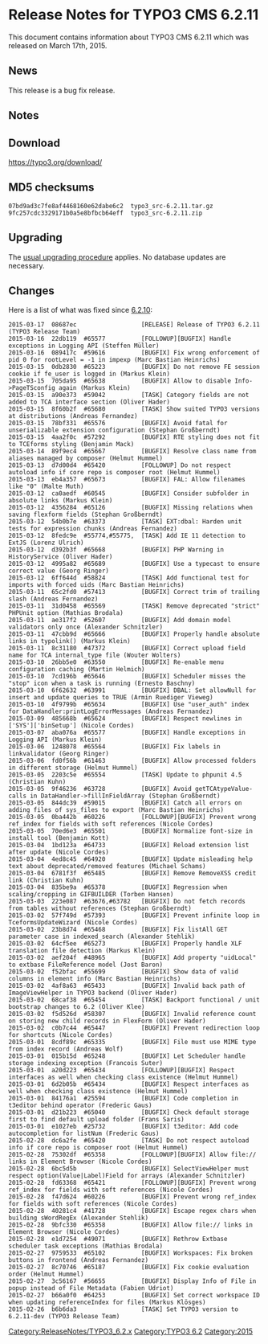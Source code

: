 Release Notes for TYPO3 CMS 6.2.11
==================================

This document contains information about TYPO3 CMS 6.2.11 which was
released on March 17th, 2015.

News
----

This release is a bug fix release.

Notes
-----

Download
--------

<https://typo3.org/download/>

MD5 checksums
-------------

    07bd9ad3c7fe8af4468160e62dabe6c2  typo3_src-6.2.11.tar.gz
    9fc257cdc3329171b0a5e8bfbcb64eff  typo3_src-6.2.11.zip

Upgrading
---------

The [usual upgrading
procedure](https://docs.typo3.org/typo3cms/InstallationGuide/) applies.
No database updates are necessary.

Changes
-------

Here is a list of what was fixed since
[6.2.10](TYPO3_CMS_6.2.10 "wikilink"):

    2015-03-17  08687ec                  [RELEASE] Release of TYPO3 6.2.11 (TYPO3 Release Team)
    2015-03-16  22db119  #65577          [FOLLOWUP][BUGFIX] Handle exceptions in Logging API (Steffen Müller)
    2015-03-16  089417c  #59616          [BUGFIX] Fix wrong enforcement of pid 0 for rootLevel = -1 in impexp (Marc Bastian Heinrichs)
    2015-03-15  0db2830  #65223          [BUGFIX] Do not remove FE session cookie if fe_user is logged in (Markus Klein)
    2015-03-15  705da95  #65638          [BUGFIX] Allow to disable Info->PageTSconfig again (Markus Klein)
    2015-03-15  a90e373  #59042          [TASK] Category fields are not added to TCA interface section (Oliver Hader)
    2015-03-15  8f60b2f  #65680          [TASK] Show suited TYPO3 versions at distributions (Andreas Fernandez)
    2015-03-15  78bf331  #65576          [BUGFIX] Avoid fatal for unserializable extension configuration (Stephan Großberndt)
    2015-03-15  4aa2f0c  #57292          [BUGFIX] RTE styling does not fit to TCEforms styling (Benjamin Mack)
    2015-03-14  89f9ec4  #65667          [BUGFIX] Resolve class name from aliases managed by composer (Helmut Hummel)
    2015-03-13  d7d00d4  #65420          [FOLLOWUP] Do not respect autoload info if core repo is composer root (Helmut Hummel)
    2015-03-13  eb4a357  #65673          [BUGFIX] FAL: Allow filenames like "0" (Malte Muth)
    2015-03-12  ca0aedf  #60545          [BUGFIX] Consider subfolder in absolute links (Markus Klein)
    2015-03-12  4356284  #65126          [BUGFIX] Missing relations when saving flexform fields (Stephan Großberndt)
    2015-03-12  54b0b7e  #63373          [TASK] EXT:dbal: Harden unit tests for expression chunks (Andreas Fernandez)
    2015-03-12  8fedc9e  #55774,#55775,  [TASK] Add IE 11 detection to ExtJS (Lorenz Ulrich)
    2015-03-12  d392b3f  #65668          [BUGFIX] PHP Warning in HistoryService (Oliver Hader)
    2015-03-12  4995a82  #65689          [BUGFIX] Use a typecast to ensure correct value (Georg Ringer)
    2015-03-12  6ff644d  #58824          [TASK] Add functional test for imports with forced uids (Marc Bastian Heinrichs)
    2015-03-11  65c2fd0  #57413          [BUGFIX] Correct trim of trailing slash (Andreas Fernandez)
    2015-03-11  31d0458  #65569          [TASK] Remove deprecated "strict" PHPUnit option (Mathias Brodala)
    2015-03-11  ae317f2  #52607          [BUGFIX] Add domain model validators only once (Alexander Schnitzler)
    2015-03-11  47cbb9d  #65666          [BUGFIX] Properly handle absolute links in typolink() (Markus Klein)
    2015-03-11  8c31180  #47372          [BUGFIX] Correct upload field name for TCA internal_type file (Wouter Wolters)
    2015-03-10  26bb5e0  #63550          [BUGFIX] Re-enable menu configuration caching (Martin Helmich)
    2015-03-10  7cd196b  #65646          [BUGFIX] Scheduler misses the "stop" icon when a task is running (Ernesto Baschny)
    2015-03-10  6f62632  #63991          [BUGFIX] DBAL: Set allowNull for insert and update queries to TRUE (Armin Ruediger Vieweg)
    2015-03-10  4f9799b  #65634          [BUGFIX] Use "user_auth" index for DataHandler:printLogErrorMessages (Andreas Fernandez)
    2015-03-09  485668b  #65624          [BUGFIX] Respect newlines in ['SYS']['binSetup'] (Nicole Cordes)
    2015-03-07  aba076a  #65577          [BUGFIX] Handle exceptions in Logging API (Markus Klein)
    2015-03-06  1248078  #65564          [BUGFIX] Fix labels in linkvalidator (Georg Ringer)
    2015-03-06  fd0f56b  #61463          [BUGFIX] Allow processed folders in different storage (Helmut Hummel)
    2015-03-05  2203c5e  #65554          [TASK] Update to phpunit 4.5 (Christian Kuhn)
    2015-03-05  9f46236  #63728          [BUGFIX] Avoid getTCAtypeValue-calls in DataHandler->fillInFieldArray (Stephan Großberndt)
    2015-03-05  844dc39  #59015          [BUGFIX] Catch all errors on adding files of sys_files to export (Marc Bastian Heinrichs)
    2015-03-05  0ba442b  #60226          [FOLLOWUP][BUGFIX] Prevent wrong ref_index for fields with soft references (Nicole Cordes)
    2015-03-05  70ed6e3  #65501          [BUGFIX] Normalize font-size in install tool (Benjamin Kott)
    2015-03-04  1bd123a  #64733          [BUGFIX] Reload extension list after update (Nicole Cordes)
    2015-03-04  4ed8c45  #64920          [BUGFIX] Update misleading help text about deprecated/removed features (Michael Schams)
    2015-03-04  6781f3f  #65485          [BUGFIX] Remove RemoveXSS credit link (Christian Kuhn)
    2015-03-04  835be9a  #65378          [BUGFIX] Regression when scaling/cropping in GIFBUILDER (Torben Hansen)
    2015-03-03  223e087  #63676,#63782   [BUGFIX] Do not fetch records from tables without references (Stephan Großberndt)
    2015-03-02  57f749d  #57393          [BUGFIX] Prevent infinite loop in TceformsUpdateWizard (Nicole Cordes)
    2015-03-02  23b8d74  #65468          [BUGFIX] Fix listAll GET parameter case in indexed_search (Alexander Stehlik)
    2015-03-02  64cf5ee  #65273          [BUGFIX] Properly handle XLF translation file detection (Markus Klein)
    2015-03-02  aef204f  #48965          [BUGFIX] Add property "uidLocal" to extbase FileReference model (Jost Baron)
    2015-03-02  f52bfac  #55699          [BUGFIX] Show data of valid columns in element info (Marc Bastian Heinrichs)
    2015-03-02  4af8a63  #65433          [BUGFIX] Invalid back path of ImageViewHelper in TYPO3 backend (Oliver Hader)
    2015-03-02  68caf38  #65454          [TASK] Backport functional / unit bootstrap changes to 6.2 (Oliver Klee)
    2015-03-02  f5d526d  #58307          [BUGFIX] Invalid reference count on storing new child records in FlexForm (Oliver Hader)
    2015-03-02  c0b7c44  #65447          [BUGFIX] Prevent redirection loop for shortcuts (Nicole Cordes)
    2015-03-01  8cdf89c  #65335          [BUGFIX] File must use MIME type from index record (Andreas Wolf)
    2015-03-01  015b15d  #65248          [BUGFIX] Let Scheduler handle storage indexing exception (Francois Suter)
    2015-03-01  a20d223  #65434          [FOLLOWUP][BUGFIX] Respect interfaces as well when checking class existence (Helmut Hummel)
    2015-03-01  6d2b05b  #65434          [BUGFIX] Respect interfaces as well when checking class existence (Helmut Hummel)
    2015-03-01  84176a1  #25594          [BUGFIX] Code completion in t3editor behind operator (Frederic Gaus)
    2015-03-01  d21b223  #65040          [BUGFIX] Check default storage first to find default upload folder (Frans Saris)
    2015-03-01  e1027eb  #25732          [BUGFIX] t3editor: Add code autocompletion for listNum (Frederic Gaus)
    2015-02-28  dc6a2fe  #65420          [TASK] Do not respect autoload info if core repo is composer root (Helmut Hummel)
    2015-02-28  75302df  #65358          [FOLLOWUP][BUGFIX] Allow file:// links in Element Browser (Nicole Cordes)
    2015-02-28  6bc5d5b                  [BUGFIX] SelectViewHelper must respect option(Value|Label)Field for arrays (Alexander Schnitzler)
    2015-02-28  fd63368  #65421          [FOLLOWUP][BUGFIX] Prevent wrong ref_index for fields with soft references (Nicole Cordes)
    2015-02-28  f47d624  #60226          [BUGFIX] Prevent wrong ref_index for fields with soft references (Nicole Cordes)
    2015-02-28  40281c4  #41728          [BUGFIX] Escape regex chars when building sWordRegEx (Alexander Stehlik)
    2015-02-28  9bfc330  #65358          [BUGFIX] Allow file:// links in Element Browser (Nicole Cordes)
    2015-02-28  e1d7254  #49071          [BUGFIX] Rethrow Extbase scheduler task exceptions (Mathias Brodala)
    2015-02-27  9759533  #65102          [BUGFIX] Workspaces: Fix broken buttons in frontend (Andreas Fernandez)
    2015-02-27  8c70746  #65187          [BUGFIX] Fix cookie evaluation order (Helmut Hummel)
    2015-02-27  3c56167  #56655          [BUGFIX] Display Info of File in popup instead of File Metadata (Fabien Udriot)
    2015-02-27  b66a0f0  #64253          [BUGFIX] Set correct workspace ID when updating referenceIndex for files (Markus Klösges)
    2015-02-26  b6b6da3                  [TASK] Set TYPO3 version to 6.2.11-dev (TYPO3 Release Team)

<Category:ReleaseNotes/TYPO3_6.2.x> [Category:TYPO3
6.2](Category:TYPO3_6.2 "wikilink") <Category:2015>
